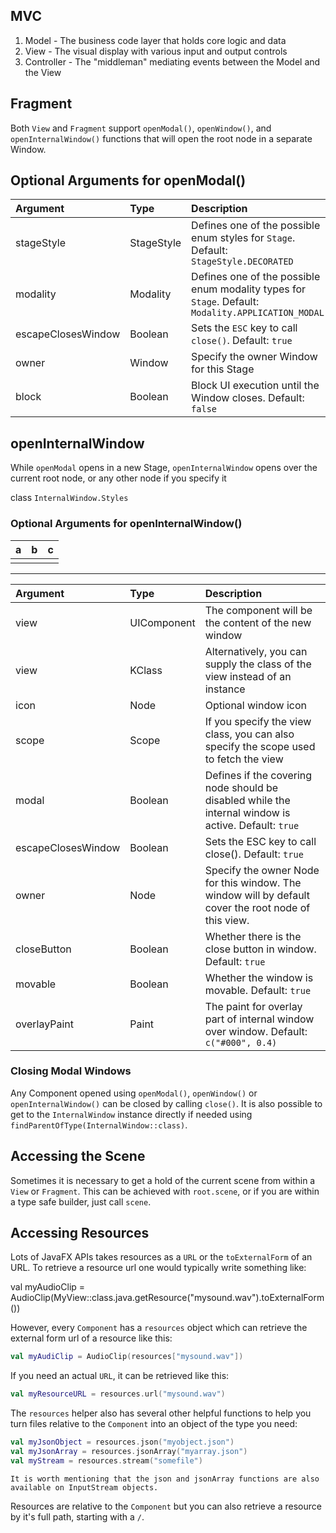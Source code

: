 
## MVC

1. Model - The business code layer that holds core logic and data
1. View - The visual display with various input and output controls
1. Controller - The "middleman" mediating events between the Model and the View

## Fragment

Both `View` and `Fragment` support `openModal()`, `openWindow()`, and `openInternalWindow()` functions that will open the root node in a separate Window.

## Optional Arguments for openModal()

| Argument | 	Type | 	Description |
| :---- | :---- | :---- |
| stageStyle | 	StageStyle | 	Defines one of the possible enum styles for `Stage`. Default: `StageStyle.DECORATED` |
| modality | 	Modality | 	Defines one of the possible enum modality types for `Stage`. Default: `Modality.APPLICATION_MODAL` |
| escapeClosesWindow | 	Boolean | 	Sets the `ESC` key to call `close()`. Default: `true` |
| owner | 	Window | 	Specify the owner Window for this Stage |
| block | 	Boolean | 	Block UI execution until the Window closes. Default: `false` |

## openInternalWindow

While `openModal` opens in a new Stage, 
`openInternalWindow` opens over the current root node, 
or any other node if you specify it

class `InternalWindow.Styles`

### Optional Arguments for openInternalWindow()

|a|b|c|
|:--|:--|:--|
|||

---

| Argument | Type | Description |
| :---- | :---- | :---- |
| view | 	UIComponent | 	The component will be the content of the new window |
| view | 	KClass | 	Alternatively, you can supply the class of the view instead of an instance |
| icon | 	Node | 	Optional window icon |
| scope | 	Scope | 	If you specify the view class, you can also specify the scope used to fetch the view |
| modal | 	Boolean | 	Defines if the covering node should be disabled while the internal window is active. Default: `true` |
| escapeClosesWindow | 	Boolean | 	Sets the ESC key to call close(). Default: `true` |
| owner | 	Node | 	Specify the owner Node for this window. The window will by default cover the root node of this view. |
| closeButton | 	Boolean | 	Whether there is the close button in window. Default: `true` |
| movable | 	Boolean | 	Whether the window is movable. Default: `true` |
| overlayPaint | 	Paint | 	The paint for overlay part of internal window over window. Default: `c("#000", 0.4)` |

### Closing Modal Windows

Any Component opened using `openModal()`, `openWindow()` or `openInternalWindow()` can be closed by calling `close()`. It is also possible to get to the `InternalWindow` instance directly if needed using `findParentOfType(InternalWindow::class)`.

## Accessing the Scene

Sometimes it is necessary to get a hold of the current scene from within a `View` or `Fragment`. This can be achieved with `root.scene`, or if you are within a type safe builder, just call `scene`.

## Accessing Resources

Lots of JavaFX APIs takes resources as a `URL` or the `toExternalForm` of an URL. To retrieve a resource url one would typically write something like:

val myAudioClip = AudioClip(MyView::class.java.getResource("mysound.wav").toExternalForm())

However, every `Component` has a `resources` object which can retrieve the external form url of a resource like this:

```kotlin
val myAudiClip = AudioClip(resources["mysound.wav"])
```

If you need an actual `URL`, it can be retrieved like this:

```kotlin
val myResourceURL = resources.url("mysound.wav")
```

The `resources` helper also has several other helpful functions to help you turn files relative to the `Component` into an object of the type you need:

```kotlin
val myJsonObject = resources.json("myobject.json")
val myJsonArray = resources.jsonArray("myarray.json")
val myStream = resources.stream("somefile")
```

    It is worth mentioning that the json and jsonArray functions are also available on InputStream objects.

Resources are relative to the `Component` but you can also retrieve a resource by it's full path, starting with a `/`.









